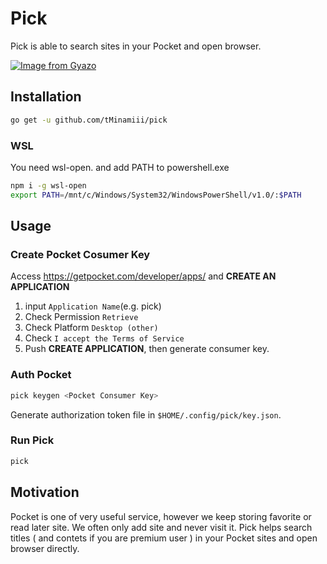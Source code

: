 # Pick

 Pick is able to search sites in your Pocket and open browser.

[![Image from Gyazo](https://i.gyazo.com/993a78fd1fc4828ada433a79514f3e35.gif)](https://gyazo.com/993a78fd1fc4828ada433a79514f3e35)

## Installation

``` sh
go get -u github.com/tMinamiii/pick
```

### WSL

You need wsl-open. and add PATH to powershell.exe

``` sh
npm i -g wsl-open
export PATH=/mnt/c/Windows/System32/WindowsPowerShell/v1.0/:$PATH
```

## Usage

### Create Pocket Cosumer Key

Access https://getpocket.com/developer/apps/ and **CREATE AN APPLICATION**

1. input `Application Name`(e.g. pick)
2. Check Permission `Retrieve`
3. Check Platform `Desktop (other)`
4. Check `I accept the Terms of Service`
5. Push **CREATE APPLICATION**, then generate consumer key.

### Auth Pocket

``` sh
pick keygen <Pocket Consumer Key>
```

Generate authorization token file in `$HOME/.config/pick/key.json`.

### Run Pick

``` sh
pick
```

## Motivation

 Pocket is one of very useful service, however we keep storing favorite
or read later site.  We often only add site and never visit it. Pick helps
search titles ( and contets if you are premium user ) in your Pocket sites and
open browser directly.
